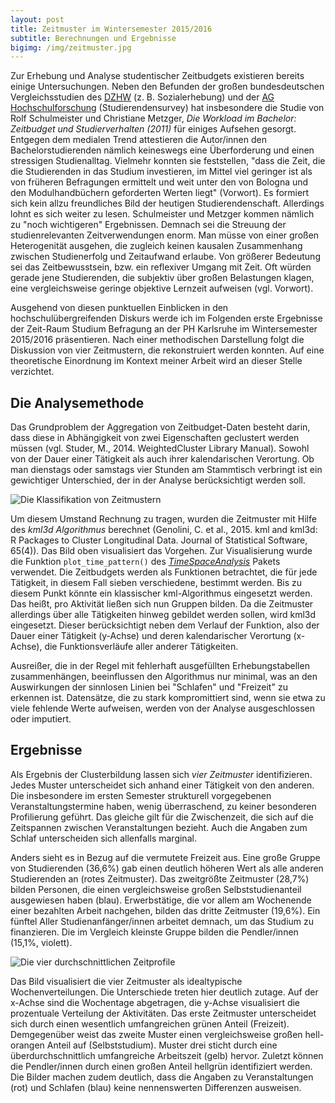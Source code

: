 ```yaml
---
layout: post
title: Zeitmuster im Wintersemester 2015/2016
subtitle: Berechnungen und Ergebnisse
bigimg: /img/zeitmuster.jpg
---
```


Zur Erhebung und Analyse studentischer Zeitbudgets existieren bereits einige Untersuchungen. Neben den Befunden der großen bundesdeutschen Vergleichsstudien des [DZHW][1] (z. B. Sozialerhebung) und der [AG Hochschulforschung][2] (Studierendensurvey) hat insbesondere die Studie von Rolf Schulmeister und Christiane Metzger, _Die Workload im Bachelor: Zeitbudget und Studierverhalten (2011)_ für einiges Aufsehen gesorgt. Entgegen dem medialen Trend attestieren die Autor/innen den Bachelorstudierenden nämlich keineswegs eine Überforderung und einen stressigen Studienalltag. Vielmehr konnten sie feststellen, "dass die Zeit, die die Studierenden in das Studium investieren, im Mittel viel geringer ist als von früheren Befragungen ermittelt und weit unter den von Bologna und den Modulhandbüchern geforderten Werten liegt" (Vorwort). Es formiert sich kein allzu freundliches Bild der heutigen Studierendenschaft. Allerdings lohnt es sich weiter zu lesen. Schulmeister und Metzger kommen nämlich zu "noch wichtigeren" Ergebnissen. Demnach sei die Streuung der studienrelevanten Zeitverwendungen enorm. Man müsse von einer großen Heterogenität ausgehen, die zugleich keinen kausalen Zusammenhang zwischen Studienerfolg und Zeitaufwand erlaube. Von größerer Bedeutung sei das Zeitbewusstsein, bzw. ein reflexiver Umgang mit Zeit. Oft würden gerade jene Studierenden, die subjektiv über großen Belastungen klagen, eine vergleichsweise geringe objektive Lernzeit aufweisen (vgl. Vorwort).

Ausgehend von diesen punktuellen Einblicken in den hochschulübergreifenden Diskurs werde ich im Folgenden erste Ergebnisse der Zeit-Raum Studium Befragung an der PH Karlsruhe im Wintersemester 2015/2016 präsentieren. Nach einer methodischen Darstellung folgt die Diskussion von vier Zeitmustern, die rekonstruiert werden konnten. Auf eine theoretische Einordnung im Kontext meiner Arbeit wird an dieser Stelle verzichtet.

## Die Analysemethode

Das Grundproblem der Aggregation von Zeitbudget-Daten besteht darin, dass diese in Abhängigkeit von zwei Eigenschaften geclustert werden müssen (vgl. Studer, M., 2014. WeightedCluster Library Manual). Sowohl von der Dauer einer Tätigkeit als auch ihrer kalendarischen Verortung. Ob man dienstags oder samstags vier Stunden am Stammtisch verbringt ist ein gewichtiger Unterschied, der in der Analyse berücksichtigt werden soll.

![][image-1]

Um diesem Umstand Rechnung zu tragen, wurden die Zeitmuster mit Hilfe des _kml3d Algorithmus_ berechnet (Genolini, C. et al., 2015. kml and kml3d: R Packages to Cluster Longitudinal Data. Journal of Statistical Software, 65(4)). Das Bild oben visualisiert das Vorgehen. Zur Visualisierung wurde die Funktion `plot_time_pattern()` des [_TimeSpaceAnalysis_][3] Pakets verwendet. Die Zeitbudgets werden als Funktionen betrachtet, die für jede Tätigkeit, in diesem Fall sieben verschiedene, bestimmt werden. Bis zu diesem Punkt könnte ein klassischer kml-Algorithmus eingesetzt werden. Das heißt, pro Aktivität ließen sich nun Gruppen bilden. Da die Zeitmuster allerdings über alle Tätigkeiten hinweg gebildet werden sollen, wird kml3d eingesetzt. Dieser berücksichtigt neben dem Verlauf der Funktion, also der Dauer einer Tätigkeit (y-Achse) und deren kalendarischer Verortung (x-Achse), die Funktionsverläufe aller anderer Tätigkeiten.

Ausreißer, die in der Regel mit fehlerhaft ausgefüllten Erhebungstabellen zusammenhängen, beeinflussen den Algorithmus nur minimal, was an den Auswirkungen der sinnlosen Linien bei "Schlafen" und "Freizeit" zu erkennen ist. Datensätze, die zu stark kompromittiert sind, wenn sie etwa zu viele fehlende Werte aufweisen, werden von der Analyse ausgeschlossen oder imputiert.

## Ergebnisse

Als Ergebnis der Clusterbildung lassen sich _vier Zeitmuster_ identifizieren. Jedes Muster unterscheidet sich anhand einer Tätigkeit von den anderen. Die insbesondere im ersten Semester strukturell vorgegebenen Veranstaltungstermine haben, wenig überraschend, zu keiner besonderen Profilierung geführt. Das gleiche gilt für die Zwischenzeit, die sich auf die Zeitspannen zwischen Veranstaltungen bezieht. Auch die Angaben zum Schlaf unterscheiden sich allenfalls marginal.

Anders sieht es in Bezug auf die vermutete Freizeit aus. Eine große Gruppe von Studierenden (36,6%) gab einen deutlich höheren Wert als alle anderen Studierenden an (rotes Zeitmuster). Das zweitgrößte Zeitmuster (28,7%) bilden Personen, die einen vergleichsweise großen Selbststudienanteil ausgewiesen haben (blau). Erwerbstätige, die vor allem am Wochenende einer bezahlten Arbeit nachgehen, bilden das dritte Zeitmuster (19,6%). Ein fünftel Aller Studienanfänger/innen arbeitet demnach, um das Studium zu finanzieren. Die im Vergleich kleinste Gruppe bilden die Pendler/innen (15,1%, violett).

![][image-2]

Das Bild visualisiert die vier Zeitmuster als idealtypische Wochenverteilungen. Die Unterschiede treten hier deutlich zutage. Auf der x-Achse sind die Wochentage abgetragen, die y-Achse visualisiert die prozentuale Verteilung der Aktivitäten. Das erste Zeitmuster unterscheidet sich durch einen wesentlich umfangreichen grünen Anteil (Freizeit). Demgegenüber weist das zweite Muster einen vergleichsweise großen hell-orangen Anteil auf (Selbststudium). Muster drei sticht durch eine überdurchschnittlich umfangreiche Arbeitszeit (gelb) hervor. Zuletzt können die Pendler/innen durch einen großen Anteil hellgrün identifiziert werden. Die Bilder machen zudem deutlich, dass die Angaben zu Veranstaltungen (rot) und Schlafen (blau) keine nennenswerten Differenzen ausweisen.

[1]:	http://www.dzhw.eu
[2]:	https://cms.uni-konstanz.de/ag-hochschulforschung/startseite/
[3]:	https://github.com/inventionate/TimeSpaceAnalysis

[image-1]:	/img/zeitmuster_zeitserien.jpg "Die Klassifikation von Zeitmustern"
[image-2]:	/img/zeitmuster_durchschnittliche_clusterprofile.jpg "Die vier durchschnittlichen Zeitprofile"